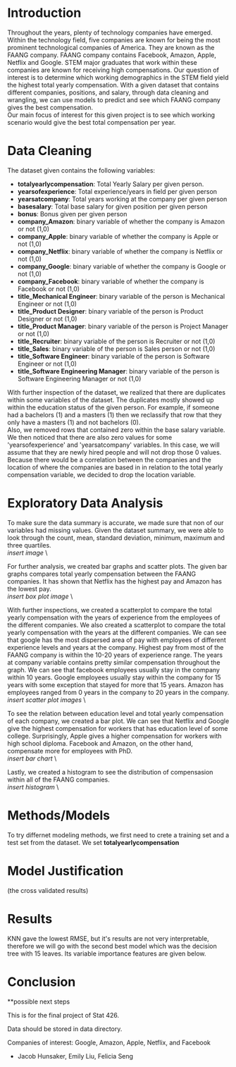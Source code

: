 # Introduction

Throughout the years, plenty of technology companies have emerged. Within the technology field, five companies are known for being the most prominent technological companies of America. They are known as the FAANG company. FAANG company contains Facebook, Amazon, Apple, Netflix and Google. STEM major graduates that work within these companies are known for receiving high compensations. Our question of interest is to determine which working demographics in the STEM field yield the highest total yearly compensation.
With a given dataset that contains different companies, positions, and salary, through data cleaning and wrangling, we can use models to predict and see which FAANG company gives the best compensation. \
Our main focus of interest for this given project is to see which working scenario would give the best total compensation per year.

# Data Cleaning

The dataset given contains the following variables:
* **totalyearlycompensation**: Total Yearly Salary per given person.
* **yearsofexperience**: Total experience/years in field per given person
* **yearsatcompany**: Total years working at the company per given person
* **basesalary**: Total base salary for given position per given person
* **bonus**: Bonus given per given person
* **company_Amazon**: binary variable of whether the company is Amazon or not (1,0)
* **company_Apple**: binary variable of whether the company is Apple or not (1,0)
* **company_Netflix**: binary variable of whether the company is Netflix or not (1,0)
* **company_Google**: binary variable of whether the company is Google or not (1,0)
* **company_Facebook**: binary variable of whether the company is Facebook or not (1,0)
* **title_Mechanical Engineer**: binary variable of the person is Mechanical Engineer or not (1,0)
* **title_Product Designer**: binary variable of the person is Product Designer or not (1,0)
* **title_Product Manager**: binary variable of the person is Project Manager or not (1,0)
* **title_Recruiter**: binary variable of the person is Recruiter or not (1,0)
* **title_Sales**: binary variable of the person is Sales person or not (1,0)
* **title_Software Engineer**: binary variable of the person is Software Engineer or not (1,0)
* **title_Software Engineering Manager**: binary variable of the person is Software Engineering Manager or not (1,0)


With further inspection of the dataset, we realized that there are duplicates within some variables of the dataset. The duplicates mostly showed up within the education status of the given person. For example, if someone had a bachelors (1) and a masters (1) then we reclassify that row that they only have a masters (1) and not bachelors (0).\
Also, we removed rows that contained zero within the base salary variable. We then noticed that there are also zero values for some 'yearsofexperience' and 'yearsatcompany' variables. In this case, we will assume that they are newly hired people and will not drop those 0 values. Because there would be a correlation between the companies and the location of where the companies are based in in relation to the total yearly compensation variable, we decided to drop the location variable.


# Exploratory Data Analysis
To make sure the data summary is accurate, we made sure that non of our variables had missing values. Given the dataset summary, we were able to look through the count, mean, standard deviation, minimum, maximum and three quartiles. \
*insert image* \

For further analysis, we created bar graphs and scatter plots. The given bar graphs compares total yearly compensation between the FAANG companies. It has shown that Netflix has the highest pay and Amazon has the lowest pay.\
*insert box plot image* \

With further inspections, we created a scatterplot to compare the total yearly compensation with the years of experience from the employees of the different companies. We also created a scatterplot to compare the total yearly compensation with the years at the different companies.
We can see that google has the most dispersed area of pay with employees of different experience levels and years at the company. Highest pay from most of the FAANG company is within the 10-20 years of experience range. The years at company variable contains pretty similar compensation throughout the graph. We can see that facebook employees usually stay in the company within 10 years. Google employees usually stay within the company for 15 years with some exception that stayed for more that 15 years. Amazon has employees ranged from 0 years in the company to 20 years in the company.\
*insert scatter plot images* \

To see the relation between education level and total yearly compensation of each company, we created a bar plot. We can see that Netflix and Google give the highest compensation for workers that has education level of some college. Surprisingly, Apple gives a higher compensation for workers with high school diploma. Facebook and Amazon, on the other hand, compensate more for employees with PhD. \
*insert bar chart* \

Lastly, we created a histogram to see the distribution of compensasion within all of the FAANG companies. \
*insert histogram* \


# Methods/Models
To try differnet modeling methods, we first need to crete a training set and a test set from the dataset. We set **totalyearlycompensation**

# Model Justification
(the cross validated results)


# Results

KNN gave the lowest RMSE, but it's results are not very interpretable, therefore we will go with the second best model which was the decision tree with 15 leaves. Its variable importance features are given below.


# Conclusion

**possible next steps

This is for the final project of Stat 426.

Data should be stored in data directory.

Companies of interest: Google, Amazon, Apple, Netflix, and Facebook

- Jacob Hunsaker, Emily Liu, Felicia Seng

